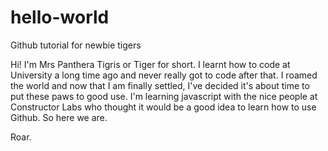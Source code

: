 # hello-world
Github tutorial for newbie tigers

Hi! I'm Mrs Panthera Tigris or Tiger for short. I learnt how to code at University a long time ago and never really got to code after that. I roamed the world and now that I am finally settled, I've decided it's about time to put these paws to good use. I'm learning javascript with the nice people at Constructor Labs who thought it would be a good idea to learn how to use Github. So here we are. 

Roar. 
